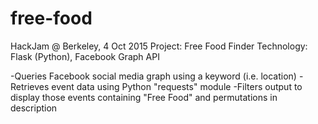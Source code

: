 # free-food

HackJam @ Berkeley, 4 Oct 2015
Project: Free Food Finder
Technology: Flask (Python), Facebook Graph API

-Queries Facebook social media graph using a keyword (i.e. location)
-Retrieves event data using Python "requests" module
-Filters output to display those events containing "Free Food" and permutations in description
